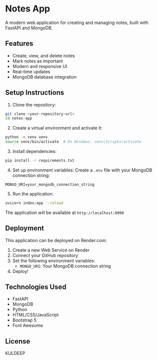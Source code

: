 # Notes App

A modern web application for creating and managing notes, built with FastAPI and MongoDB.

## Features

- Create, view, and delete notes
- Mark notes as important
- Modern and responsive UI
- Real-time updates
- MongoDB database integration

## Setup Instructions

1. Clone the repository:
```bash
git clone <your-repository-url>
cd notes-app
```

2. Create a virtual environment and activate it:
```bash
python -m venv venv
source venv/bin/activate  # On Windows: venv\Scripts\activate
```

3. Install dependencies:
```bash
pip install -r requirements.txt
```

4. Set up environment variables:
Create a `.env` file with your MongoDB connection string:
```
MONGO_URI=your_mongodb_connection_string
```

5. Run the application:
```bash
uvicorn index:app --reload
```

The application will be available at `http://localhost:8000`

## Deployment

This application can be deployed on Render.com:

1. Create a new Web Service on Render
2. Connect your GitHub repository
3. Set the following environment variables:
   - `MONGO_URI`: Your MongoDB connection string
4. Deploy!

## Technologies Used

- FastAPI
- MongoDB
- Python
- HTML/CSS/JavaScript
- Bootstrap 5
- Font Awesome

## License

KULDEEP 
